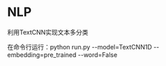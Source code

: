 # NLP
利用TextCNN实现文本多分类

在命令行运行：python run.py --model=TextCNN1D --embedding=pre_trained --word=False
